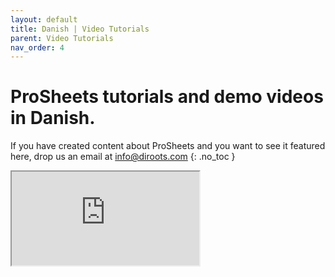 ```yaml
---
layout: default
title: Danish | Video Tutorials
parent: Video Tutorials
nav_order: 4
---
```


# ProSheets tutorials and demo videos in Danish.
If you have created content about ProSheets and you want to see it featured here, drop us an email at info@diroots.com
{: .no_toc }

<div class="di-iframe-container">
  <iframe
  title="Revit udskriv til PDF."
  class="di-responsive-iframe" 
  src="https://www.youtube.com/embed/du89_Xzb_wc?feature=oembed">
  </iframe>
</div> 